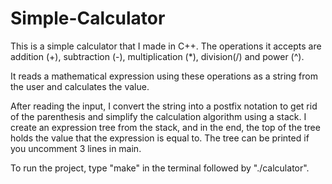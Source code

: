 # Simple-Calculator

This is a simple calculator that I made in C++.
The operations it accepts are addition (+), subtraction (-), multiplication (*), division(/) and power (^).

It reads a mathematical expression using these operations as a string from the user and calculates the value.

After reading the input, I convert the string into a postfix notation to get rid of the parenthesis and simplify the
calculation algorithm using a stack. I create an expression tree from the stack, and in the end, the top of the tree
holds the value that the expression is equal to. The tree can be printed if you uncomment 3 lines in main.

To run the project, type "make" in the terminal followed by "./calculator".